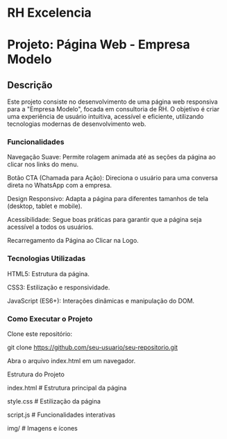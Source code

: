 # RH Excelencia
 
<h1>Projeto: Página Web - Empresa Modelo</h1>

<h2>Descrição</h2>

Este projeto consiste no desenvolvimento de uma página web responsiva para a "Empresa Modelo", focada em consultoria de RH. O objetivo é criar uma experiência de usuário intuitiva, acessível e eficiente, utilizando tecnologias modernas de desenvolvimento web.

<h3>Funcionalidades</h3>

Navegação Suave: Permite rolagem animada até as seções da página ao clicar nos links do menu.

Botão CTA (Chamada para Ação): Direciona o usuário para uma conversa direta no WhatsApp com a empresa.

Design Responsivo: Adapta a página para diferentes tamanhos de tela (desktop, tablet e mobile).

Acessibilidade: Segue boas práticas para garantir que a página seja acessível a todos os usuários.

Recarregamento da Página ao Clicar na Logo.

<h3>Tecnologias Utilizadas</h3>

HTML5: Estrutura da página.

CSS3: Estilização e responsividade.

JavaScript (ES6+): Interações dinâmicas e manipulação do DOM.

<h3>Como Executar o Projeto</h3>

Clone este repositório:

git clone https://github.com/seu-usuario/seu-repositorio.git

Abra o arquivo index.html em um navegador.

Estrutura do Projeto

index.html   # Estrutura principal da página

style.css    # Estilização da página

script.js    # Funcionalidades interativas

img/      # Imagens e ícones
